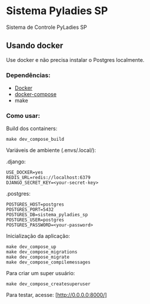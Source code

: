 # Sistema Pyladies SP

Sistema de Controle PyLadies SP

## Usando docker
Use docker e não precisa instalar o Postgres localmente.

### Dependências:

- [Docker](https://docs.docker.com/install/)
- [docker-compose](https://docs.docker.com/compose/install/)
- make

### Como usar:

Build dos containers:
```
make dev_compose_build
```

Variáveis de ambiente (.envs/.local/):

.django:
```
USE_DOCKER=yes
REDIS_URL=redis://localhost:6379
DJANGO_SECRET_KEY=<your-secret-key>
```

.postgres:
```
POSTGRES_HOST=postgres
POSTGRES_PORT=5432
POSTGRES_DB=sistema_pyladies_sp
POSTGRES_USER=postgres
POSTGRES_PASSWORD=<your-password>
```

Inicialização da aplicação:
```
make dev_compose_up
make dev_compose_migrations
make dev_compose_migrate
make dev_compose_compilemessages
```

Para criar um super usuário:
```
make dev_compose_createsuperuser
```

Para testar, acesse: [http://0.0.0.0:8000/]
